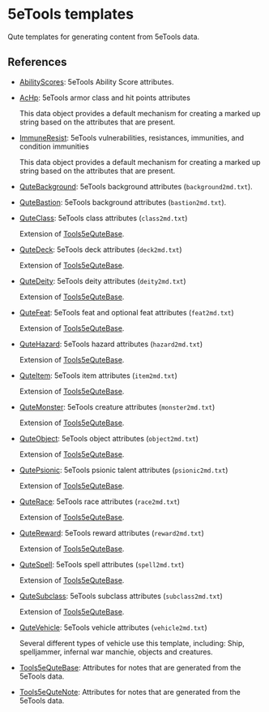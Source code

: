 # 5eTools templates

Qute templates for generating content from 5eTools data.

## References

- [AbilityScores](AbilityScores.md): 5eTools Ability Score attributes.
- [AcHp](AcHp.md): 5eTools armor class and hit points attributes

    This data object provides a default mechanism for creating
    a marked up string based on the attributes that are present.

- [ImmuneResist](ImmuneResist.md): 5eTools vulnerabilities, resistances, immunities, and condition immunities

    This data object provides a default mechanism for creating
    a marked up string based on the attributes that are present.

- [QuteBackground](QuteBackground.md): 5eTools background attributes (`background2md.txt`).
- [QuteBastion](QuteBastion/README.md): 5eTools background attributes (`bastion2md.txt`).
- [QuteClass](QuteClass/README.md): 5eTools class attributes (`class2md.txt`)

    Extension of [Tools5eQuteBase](Tools5eQuteBase.md).

- [QuteDeck](QuteDeck/README.md): 5eTools deck attributes (`deck2md.txt`)

    Extension of [Tools5eQuteBase](Tools5eQuteBase.md).

- [QuteDeity](QuteDeity.md): 5eTools deity attributes (`deity2md.txt`)

    Extension of [Tools5eQuteBase](Tools5eQuteBase.md).

- [QuteFeat](QuteFeat.md): 5eTools feat and optional feat attributes (`feat2md.txt`)

    Extension of [Tools5eQuteBase](Tools5eQuteBase.md).

- [QuteHazard](QuteHazard.md): 5eTools hazard attributes (`hazard2md.txt`)

    Extension of [Tools5eQuteBase](Tools5eQuteBase.md).

- [QuteItem](QuteItem/README.md): 5eTools item attributes (`item2md.txt`)

    Extension of [Tools5eQuteBase](Tools5eQuteBase.md).

- [QuteMonster](QuteMonster/README.md): 5eTools creature attributes (`monster2md.txt`)

    Extension of [Tools5eQuteBase](Tools5eQuteBase.md).

- [QuteObject](QuteObject.md): 5eTools object attributes (`object2md.txt`)

    Extension of [Tools5eQuteBase](Tools5eQuteBase.md).

- [QutePsionic](QutePsionic.md): 5eTools psionic talent attributes (`psionic2md.txt`)

    Extension of [Tools5eQuteBase](Tools5eQuteBase.md).

- [QuteRace](QuteRace.md): 5eTools race attributes (`race2md.txt`)

    Extension of [Tools5eQuteBase](Tools5eQuteBase.md).

- [QuteReward](QuteReward.md): 5eTools reward attributes (`reward2md.txt`)

    Extension of [Tools5eQuteBase](Tools5eQuteBase.md).

- [QuteSpell](QuteSpell.md): 5eTools spell attributes (`spell2md.txt`)

    Extension of [Tools5eQuteBase](Tools5eQuteBase.md).

- [QuteSubclass](QuteSubclass.md): 5eTools subclass attributes (`subclass2md.txt`)

    Extension of [Tools5eQuteBase](Tools5eQuteBase.md).

- [QuteVehicle](QuteVehicle/README.md): 5eTools vehicle attributes (`vehicle2md.txt`)

    Several different types of vehicle use this template, including:
    Ship, spelljammer, infernal war manchie, objects and creatures.

- [Tools5eQuteBase](Tools5eQuteBase.md): Attributes for notes that are generated from the 5eTools data.
- [Tools5eQuteNote](Tools5eQuteNote.md): Attributes for notes that are generated from the 5eTools data.
